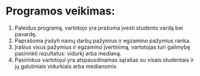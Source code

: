 # Programos veikimas: 
1. Paleidus programą, vartotojo yra prašoma įvesti studento vardą bei pavardę.
2. Paprašoma įrašyti namų darbų pažymius ir egzamino pažymius ranka.
3. Įrašius visus pažymius ir egzamino įvertinimą, vartotojas turi galimybę pasirinkti rezultatus: vidurkį arba medianą.
5. Pasirinkus vartotojui yra atspausdinamas sąrašas su visais studentais ir jų galutiniais vidurkiais arba medianomis.
